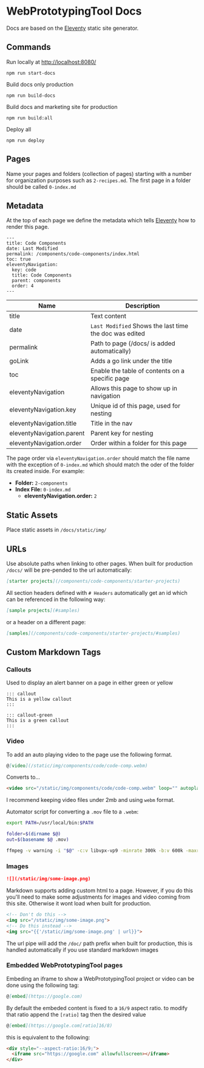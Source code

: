 # WebPrototypingTool Docs

Docs are based on the [Eleventy](https://www.11ty.dev/docs/) static site generator.

## Commands

Run locally at [http://localhost:8080/](http://localhost:8080/)

```
npm run start-docs
```

Build docs only production

```
npm run build-docs
```

Build docs and marketing site for production

```
npm run build:all
```

Deploy all

```
npm run deploy
```

## Pages

Name your pages and folders (collection of pages) starting with a number for organization purposes such as `2-recipes.md`. The first page in a folder should be called `0-index.md`

## Metadata

At the top of each page we define the metadata which tells [Eleventy](https://www.11ty.dev/docs/) how to render this page.

```
---
title: Code Components
date: Last Modified
permalink: /components/code-components/index.html
toc: true
eleventyNavigation:
  key: code
  title: Code Components
  parent: components
  order: 4
---

```

| Name                      | Description                                            |
| ------------------------- | ------------------------------------------------------ |
| title                     | Text content                                           |
| date                      | `Last Modified` Shows the last time the doc was edited |
| permalink                 | Path to page (/docs/ is added automatically)           |
| goLink                    | Adds a go link under the title                         |
| toc                       | Enable the table of contents on a specific page        |
| eleventyNavigation        | Allows this page to show up in navigation              |
| eleventyNavigation.key    | Unique id of this page, used for nesting               |
| eleventyNavigation.title  | Title in the nav                                       |
| eleventyNavigation.parent | Parent key for nesting                                 |
| eleventyNavigation.order  | Order within a folder for this page                    |

The page order via `eleventyNavigation.order` should match the file name with the exception of `0-index.md` which should match the oder of the folder its created inside. For example:

- **Folder:** `2-components`
- **Index File:** `0-index.md`
  - **eleventyNavigation.order:** `2`

## Static Assets

Place static assets in `/docs/static/img/`

## URLs

Use absolute paths when linking to other pages. When built for production `/docs/` will be pre-pended to the url automatically:

```md
[starter projects](/components/code-components/starter-projects)
```

All section headers defined with `# Headers` automatically get an id which can be referenced in the following way:

```md
[sample projects](#samples)
```

or a header on a different page:

```md
[samples](/components/code-components/starter-projects/#samples)
```

## Custom Markdown Tags

### Callouts

Used to display an alert banner on a page in either green or yellow

```
::: callout
This is a yellow callout
:::

::: callout-green
This is a green callout
:::
```

### Video

To add an auto playing video to the page use the following format.

```md
@[video](/static/img/components/code/code-comp.webm)
```

Converts to...

```md
<video src="/static/img/components/code/code-comp.webm" loop="" autoplay="" muted="">
```

I recommend keeping video files under 2mb and using `webm` format.

Automator script for converting a `.mov` file to a `.webm`:

```bash
export PATH=/usr/local/bin:$PATH

folder=$(dirname $@)
out=$(basename $@ .mov)

ffmpeg -v warning -i "$@" -c:v libvpx-vp9 -minrate 300k -b:v 600k -maxrate 2500k  "$folder/$out.webm"
```

### Images

```md
![](/static/img/some-image.png)
```

Markdown supports adding custom html to a page. However, if you do this you'll need to make some adjustments for images and video coming from this site. Otherwise it wont load when built for production.

```md
<!-- Don't do this -->
<img src="/static/img/some-image.png">
<!-- Do this instead -->
<img src="{{'/static/img/some-image.png' | url}}">
```

The url pipe will add the `/doc/` path prefix when built for production, this is handled automatically if you use standard markdown images

### Embedded WebPrototypingTool pages

Embeding an iframe to show a WebPrototypingTool project or video can be done using the following tag:

```md
@[embed](https://google.com)
```

By default the embeded content is fixed to a `16/9` aspect ratio. to modify that ratio append the `[ratio]` tag then the desired value

```md
@[embed](https://google.com[ratio]16/8)
```

this is equivalent to the following:

```html
<div style="--aspect-ratio:16/9;">
  <iframe src="https://google.com" allowfullscreen></iframe>
</div>
```
